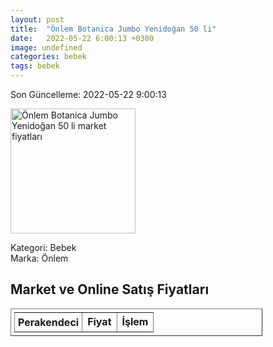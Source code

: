 ```yaml
---
layout: post
title:  "Önlem Botanica Jumbo Yenidoğan 50 li"
date:   2022-05-22 6:00:13 +0300
image: undefined
categories: bebek
tags: bebek
---
```


Son Güncelleme: 2022-05-22 9:00:13

<img src="undefined" width="200" alt="Önlem Botanica Jumbo Yenidoğan 50 li market fiyatları" />

Kategori: Bebek
<br />
Marka: Önlem

<h2>Market ve Online Satış Fiyatları</h2>

<table border="1" style="padding: 5px;width:80%;">
  <tr>
    <td style="padding: 5px;"><strong>Perakendeci</strong></td>
    <td><strong>Fiyat</strong></td>
    <td><strong>İşlem</strong></td>
  </tr>
  
</table>
